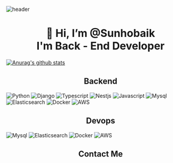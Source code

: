![header](https://capsule-render.vercel.app/api?type=wave&color=auto&height=300&section=header&text=Preferbaik&fontSize=70&desc=Back%20End%20Developer)

<div align=center><h1>👋 Hi, I’m @Sunhobaik <br> I'm Back - End Developer </h1></div>

[![Anurag's github stats](https://github-readme-stats.vercel.app/api?username=preferbaik)](https://github.com/anuraghazra/github-readme-stats)

<div align=center><h2>Backend</h2></div>

![Python](https://img.shields.io/badge/python-purple.svg?logo=python&logoColor=white&style=for-the-badge)
![Django](https://img.shields.io/badge/django-green.svg?logo=django&logoColor=white&style=for-the-badge)
![Typescript](https://img.shields.io/badge/typescript-blue.svg?logo=typescript&logoColor=white&style=for-the-badge)
![Nestjs](https://img.shields.io/badge/nestjs-black.svg?logo=nestjs&logoColor=red&style=for-the-badge)
![Javascript](https://img.shields.io/badge/javascript-yellow.svg?logo=javascript&logoColor=black&style=for-the-badge)
![Mysql](https://img.shields.io/badge/mysql-purple.svg?logo=mysql&logoColor=orange&style=for-the-badge)
![Elasticsearch](https://img.shields.io/badge/elasticsearch-grey.svg?logo=elasticsearch&logoColor=white&style=for-the-badge)
![Docker](https://img.shields.io/badge/docker-blue.svg?logo=docker&logoColor=white&style=for-the-badge)
![AWS](https://img.shields.io/badge/awazon-orange.svg?logo=amazon&logoColor=white&style=for-the-badge)
<div align=center><h2>Devops</h2></div>

![Mysql](https://img.shields.io/badge/mysql-purple.svg?logo=mysql&logoColor=orange&style=for-the-badge)
![Elasticsearch](https://img.shields.io/badge/elasticsearch-grey.svg?logo=elasticsearch&logoColor=white&style=for-the-badge)
![Docker](https://img.shields.io/badge/docker-blue.svg?logo=docker&logoColor=white&style=for-the-badge)
![AWS](https://img.shields.io/badge/awazon-orange.svg?logo=amazon&logoColor=white&style=for-the-badge)


<div align=center><h2>Contact Me</h2></div>







